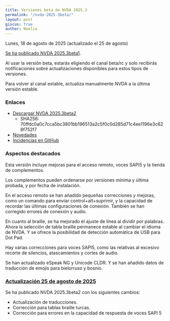 ```yaml
---
title: Versiones beta de NVDA 2025.3
permalink: "/nvda-2025-3beta/"
layout: post
giscus: true
author: Noelia
---
```


<footer>Lunes, 18 de agosto de 2025 (actualizado el 25 de agosto)</footer>

[Se ha publicado NVDA 2025.3beta1](https://nvaccess.org/post/nvda-2025-3beta1).

Al usar la versión beta, estarás eligiendo el canal beta/rc y solo recibirás notificaciones sobre actualizaciones disponibles para estos tipos de versiones.

Para volver al canal estable, actualiza manualmente NVDA a la última versión estable.

### Enlaces

- [Descargar NVDA 2025.3beta2](https://download.nvaccess.org/releases/2025.3beta2/nvda_2025.3beta2.exe)
  - SHA256: 70ffdc0a0c7cca5bc3801bb196513a2c5f0c0d285d71c4ee1196e3c628f752f7
- [Novedades](https://download.nvaccess.org/documentation/es/changes.html)
- [Incidencias en GitHub](https://github.com/nvaccess/nvda/issues)

### Aspectos destacados

Esta versión incluye mejoras para el acceso remoto, voces SAPI5 y la tienda de complementos.

Los complementos pueden ordenarse por versiones mínima y última probada, y por fecha de instalación.

En el acceso remoto se han añadido pequeñas correcciones y mejoras, como un comando para enviar control+alt+suprimir, y la capacidad de recordar las últimas configuraciones de conexión. También se han corregido errores de conexión y audio.

En cuanto al braille, se ha mejorado el ajuste de línea al dividir por palabras. Ahora la selección de tabla braille permanece estable al cambiar el idioma de NVDA. Y se ofrece la posibilidad de detección automática de USB para Dot Pad.

Hay varias correcciones para voces SAPI5, como las relativas al excesivo recorte de silencios, atascamientos y cortes de audio.

Se han actualizado eSpeak NG y Unicode CLDR. Y se han añadido datos de traducción de emojis para bielorruso y bosnio.


### [Actualización 25 de agosto de 2025](https://nvaccess.org/post/nvda-2025-3beta2)

Se ha publicado NVDA 2025.3beta2 con los siguientes cambios:

- Actualización de traducciones.
- Corrección para tablas braille turcas.
- Corrección para errores en la capacidad de respuesta de voces SAPI 5

